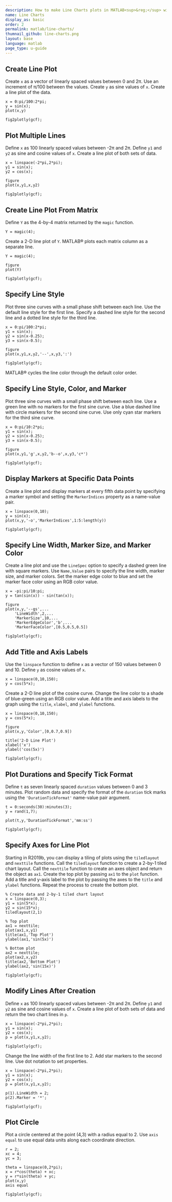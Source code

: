 ```yaml
---
description: How to make Line Charts plots in MATLAB<sup>&reg;</sup> with Plotly.
name: Line Charts
display_as: basic
order: 2
permalink: matlab/line-charts/
thumnail_github: line-charts.png
layout: base
language: matlab
page_type: u-guide
---
```


## Create Line Plot

Create `x` as a vector of linearly spaced values between 0 and 2π. Use an increment of π/100 between the values. Create `y` as sine values of `x`. Create a line plot of the data.

```{matlab}
x = 0:pi/100:2*pi;
y = sin(x);
plot(x,y)

fig2plotly(gcf);
```


<!--------------------- EXAMPLE BREAK ------------------------->

## Plot Multiple Lines

Define `x` as 100 linearly spaced values between -2π and 2π. Define `y1` and `y2` as sine and cosine values of `x`. Create a line plot of both sets of data.

```{matlab}
x = linspace(-2*pi,2*pi);
y1 = sin(x);
y2 = cos(x);

figure
plot(x,y1,x,y2)

fig2plotly(gcf);
```


<!--------------------- EXAMPLE BREAK ------------------------->

## Create Line Plot From Matrix

Define `Y` as the 4-by-4 matrix returned by the `magic` function. 

```{matlab}
Y = magic(4);
```


Create a 2-D line plot of `Y`. MATLAB® plots each matrix column as a separate line.

```{matlab}
Y = magic(4);

figure
plot(Y)

fig2plotly(gcf);
```



<!--------------------- EXAMPLE BREAK ------------------------->

## Specify Line Style

Plot three sine curves with a small phase shift between each line. Use the default line style for the first line. Specify a dashed line style for the second line and a dotted line style for the third line.

```{matlab}
x = 0:pi/100:2*pi;
y1 = sin(x);
y2 = sin(x-0.25);
y3 = sin(x-0.5);

figure
plot(x,y1,x,y2,'--',x,y3,':')

fig2plotly(gcf);
```

MATLAB® cycles the line color through the default color order.


<!--------------------- EXAMPLE BREAK ------------------------->

## Specify Line Style, Color, and Marker

Plot three sine curves with a small phase shift between each line. Use a green line with no markers for the first sine curve. Use a blue dashed line with circle markers for the second sine curve. Use only cyan star markers for the third sine curve.

```{matlab}
x = 0:pi/10:2*pi;
y1 = sin(x);
y2 = sin(x-0.25);
y3 = sin(x-0.5);

figure
plot(x,y1,'g',x,y2,'b--o',x,y3,'c*')

fig2plotly(gcf);
```

<!--------------------- EXAMPLE BREAK ------------------------->

## Display Markers at Specific Data Points

Create a line plot and display markers at every fifth data point by specifying a marker symbol and setting the `MarkerIndices` property as a name-value pair.

```{matlab}
x = linspace(0,10);
y = sin(x);
plot(x,y,'-o','MarkerIndices',1:5:length(y))

fig2plotly(gcf);
```

<!--------------------- EXAMPLE BREAK ------------------------->

## Specify Line Width, Marker Size, and Marker Color

Create a line plot and use the `LineSpec` option to specify a dashed green line with square markers. Use `Name,Value` pairs to specify the line width, marker size, and marker colors. Set the marker edge color to blue and set the marker face color using an RGB color value.

```{matlab}
x = -pi:pi/10:pi;
y = tan(sin(x)) - sin(tan(x));

figure
plot(x,y,'--gs',...
    'LineWidth',2,...
    'MarkerSize',10,...
    'MarkerEdgeColor','b',...
    'MarkerFaceColor',[0.5,0.5,0.5])

fig2plotly(gcf);
```

<!--------------------- EXAMPLE BREAK ------------------------->

## Add Title and Axis Labels

Use the `linspace` function to define `x` as a vector of 150 values between 0 and 10. Define `y` as cosine values of `x`.

```{matlab}
x = linspace(0,10,150);
y = cos(5*x);
```

Create a 2-D line plot of the cosine curve. Change the line color to a shade of blue-green using an RGB color value. Add a title and axis labels to the graph using the `title`, `xlabel`, and `ylabel` functions.

```{matlab}
x = linspace(0,10,150);
y = cos(5*x);

figure
plot(x,y,'Color',[0,0.7,0.9])

title('2-D Line Plot')
xlabel('x')
ylabel('cos(5x)')

fig2plotly(gcf);
```

<!--------------------- EXAMPLE BREAK ------------------------->

## Plot Durations and Specify Tick Format

Define `t` as seven linearly spaced `duration` values between 0 and 3 minutes. Plot random data and specify the format of the `duration` tick marks using the `'DurationTickFormat'` name-value pair argument.

```{matlab}
t = 0:seconds(30):minutes(3);
y = rand(1,7);

plot(t,y,'DurationTickFormat','mm:ss')

fig2plotly(gcf);
```


<!--------------------- EXAMPLE BREAK ------------------------->

## Specify Axes for Line Plot

Starting in R2019b, you can display a tiling of plots using the `tiledlayout` and `nexttile` functions. Call the `tiledlayout` function to create a 2-by-1 tiled chart layout. Call the `nexttile` function to create an axes object and return the object as `ax1`. Create the top plot by passing `ax1` to the `plot` function. Add a title and y-axis label to the plot by passing the axes to the `title` and `ylabel` functions. Repeat the process to create the bottom plot.

```{matlab}
% Create data and 2-by-1 tiled chart layout
x = linspace(0,3);
y1 = sin(5*x);
y2 = sin(15*x);
tiledlayout(2,1)

% Top plot
ax1 = nexttile;
plot(ax1,x,y1)
title(ax1,'Top Plot')
ylabel(ax1,'sin(5x)')

% Bottom plot
ax2 = nexttile;
plot(ax2,x,y2)
title(ax2,'Bottom Plot')
ylabel(ax2,'sin(15x)')

fig2plotly(gcf);
```

<!--------------------- EXAMPLE BREAK ------------------------->

## Modify Lines After Creation

Define `x` as 100 linearly spaced values between -2π and 2π. Define `y1` and `y2` as sine and cosine values of `x`. Create a line plot of both sets of data and return the two chart lines in `p`.

```{matlab}
x = linspace(-2*pi,2*pi);
y1 = sin(x);
y2 = cos(x);
p = plot(x,y1,x,y2);

fig2plotly(gcf);
```

Change the line width of the first line to 2. Add star markers to the second line. Use dot notation to set properties.

```{matlab}
x = linspace(-2*pi,2*pi);
y1 = sin(x);
y2 = cos(x);
p = plot(x,y1,x,y2);

p(1).LineWidth = 2;
p(2).Marker = '*';

fig2plotly(gcf);
```


<!--------------------- EXAMPLE BREAK ------------------------->

## Plot Circle

Plot a circle centered at the point (4,3) with a radius equal to 2. Use  `axis equal` to use equal data units along each coordinate direction.

```{matlab}
r = 2;
xc = 4;
yc = 3;

theta = linspace(0,2*pi);
x = r*cos(theta) + xc;
y = r*sin(theta) + yc;
plot(x,y)
axis equal

fig2plotly(gcf);
```

<!--------------------- EXAMPLE BREAK ------------------------->

